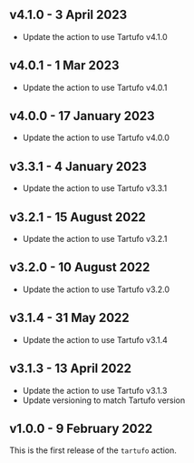 v4.1.0 - 3 April 2023
------------------------

* Update the action to use Tartufo v4.1.0

v4.0.1 - 1 Mar 2023
------------------------

* Update the action to use Tartufo v4.0.1
 
v4.0.0 - 17 January 2023
------------------------

* Update the action to use Tartufo v4.0.0

v3.3.1 - 4 January 2023
------------------------

* Update the action to use Tartufo v3.3.1

v3.2.1 - 15 August 2022
------------------------

* Update the action to use Tartufo v3.2.1

v3.2.0 - 10 August 2022
------------------------

* Update the action to use Tartufo v3.2.0

v3.1.4 - 31 May 2022
------------------------

* Update the action to use Tartufo v3.1.4
 
v3.1.3 - 13 April 2022
------------------------

* Update the action to use Tartufo v3.1.3
* Update versioning to match Tartufo version

v1.0.0 - 9 February 2022
------------------------

This is the first release of the `tartufo` action.
